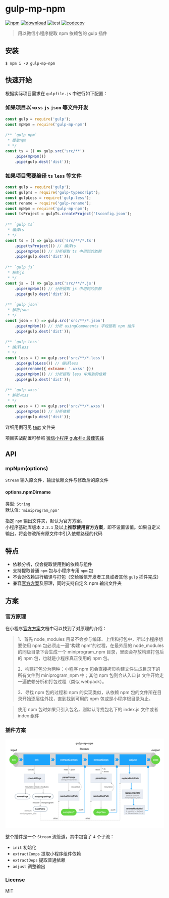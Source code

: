 # gulp-mp-npm

[![npm](https://img.shields.io/npm/v/gulp-mp-npm)](https://www.npmjs.com/package/gulp-mp-npm)
[![download](https://img.shields.io/npm/dt/gulp-mp-npm)](https://www.npmjs.com/package/gulp-mp-npm)
![test](https://github.com/mcc108/gulp-mp-npm/workflows/Test/badge.svg)
[![codecov](https://img.shields.io/codecov/c/github/mcc108/gulp-mp-npm)](https://codecov.io/gh/mcc108/gulp-mp-npm)

> 用以微信小程序提取 npm 依赖包的 gulp 插件

## 安装

```
$ npm i -D gulp-mp-npm
```

## 快速开始

根据实际项目需求在 `gulpfile.js` 中进行如下配置：

### 如果项目以 `wxss` `js` `json` 等文件开发

```js
const gulp = require('gulp');
const mpNpm = require('gulp-mp-npm')

/** `gulp npm`
 * 提取npm
 * */
const ts = () => gulp.src('src/**')
    .pipe(mpNpm())
    .pipe(gulp.dest('dist'));
```

### 如果项目需要编译 `ts` `less` 等文件

```js
const gulp = require('gulp');
const gulpTs = require('gulp-typescript');
const gulpLess = require('gulp-less');
const rename = require('gulp-rename');
const mpNpm = require('gulp-mp-npm');
const tsProject = gulpTs.createProject('tsconfig.json');

/** `gulp ts`
 * 编译ts
 * */
const ts = () => gulp.src('src/**/*.ts')
    .pipe(tsProject()) // 编译ts
    .pipe(mpNpm()) // 分析提取 ts 中用到的依赖
    .pipe(gulp.dest('dist'));

/** `gulp js`
 * 解析js
 * */
const js = () => gulp.src('src/**/*.js')
    .pipe(mpNpm()) // 分析提取 js 中用到的依赖
    .pipe(gulp.dest('dist'));

/** `gulp json`
 * 解析json
 * */
const json = () => gulp.src('src/**/*.json')
    .pipe(mpNpm()) // 分析 usingComponents 字段提取 npm 组件
    .pipe(gulp.dest('dist'));

/** `gulp less`
 * 编译less
 * */
const less = () => gulp.src('src/**/*.less')
    .pipe(gulpLess()) // 编译less
    .pipe(rename({ extname: '.wxss' }))
    .pipe(mpNpm()) // 分析提取 less 中用到的依赖
    .pipe(gulp.dest('dist'));

/** `gulp wxss`
 * 解析wxss
 * */
const wxss = () => gulp.src('src/**/*.wxss')
    .pipe(mpNpm()) // 分析依赖
    .pipe(gulp.dest('dist'));
```

详细用例可见 [test](./test) 文件夹

项目实战配置可参照 [微信小程序 gulpfile 最佳实践](https://github.com/mcc108/mp-gulpfile)

## API

### mpNpm(options)

`Stream` 输入原文件，输出依赖文件与修改后的原文件

#### options.npmDirname

类型: `String`\
默认值: `'miniprogram_npm'`

指定 `npm` 输出文件夹，默认为官方方案。\
小程序基础库版本 `2.2.1` 及以上**推荐使用官方方案**，即不设置该值。如果自定义输出，将会修改所有原文件中引入依赖路径的代码


## 特点

- 依赖分析，仅会提取使用到的依赖与组件
- 支持提取普通 `npm` 包与小程序专用 `npm` 包
- 不会对依赖进行编译与打包（交给微信开发者工具或者其他 `gulp` 插件完成）
- 兼容[官方方案](https://developers.weixin.qq.com/miniprogram/dev/devtools/npm.html)及原理，同时支持自定义 npm 输出文件夹

## 方案

### 官方原理

在小程序[官方方案](https://developers.weixin.qq.com/miniprogram/dev/devtools/npm.html)文档中可以找到了对原理的介绍：

> 1、首先 node_modules 目录不会参与编译、上传和打包中，所以小程序想要使用 npm 包必须走一遍“构建 npm”的过程，在最外层的 node_modules 的同级目录下会生成一个 miniprogram_npm 目录，里面会存放构建打包后的 npm 包，也就是小程序真正使用的 npm 包。
>
> 2、构建打包分为两种：小程序 npm 包会直接拷贝构建文件生成目录下的所有文件到 miniprogram_npm 中；其他 npm 包则会从入口 js 文件开始走一遍依赖分析和打包过程（类似 webpack）。
>
> 3、寻找 npm 包的过程和 npm 的实现类似，从依赖 npm 包的文件所在目录开始逐层往外找，直到找到可用的 npm 包或是小程序根目录为止。

> 使用 npm 包时如果只引入包名，则默认寻找包名下的 index.js 文件或者 index 组件

### 插件方案

![方案](docs/gulp-mp-npm.png)

整个插件是一个 `Stream` 流管道，其中包含了 `4` 个子流：

- `init` 初始化
- `extractComps` 提取小程序组件依赖
- `extractDeps` 提取普通依赖
- `adjust` 调整输出


### License

MIT
